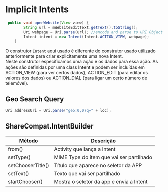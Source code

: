 # Implicit Intents

```java
 public void openWebsite(View view) {
        String url = mWebsiteEditText.getText().toString();
        Uri webpage = Uri.parse(url); //encode and parse to URI Object
        Intent intent = new Intent(Intent.ACTION_VIEW, webpage);
    }
```
O construtor `Intent` aqui usado é diferente do construtor usado utilizado anteriormente para criar explicitamente uma nova Intent.<br>
Neste construtor especificamos uma ação e os dados para essa ação. As ações são definidas por uma class Intent e podem ser incluídas em ACTION_VIEW (para ver certos dados), ACTION_EDIT (para editar os valores dos dados) ou ACTION_DIAL (para ligar um certo número de telemóvel).

## Geo Search Query
```java
Uri addressUri = Uri.parse("geo:0,0?q=" + loc);
```

## ShareCompat.IntentBuilder
| Método            | Descrição                                |
|-------------------|------------------------------------------|
| from()            | Activity que lança a Intent              |
| setType()         | MIME Type do item que vai ser partilhado |
| setChooserTitle() | Título que aparece no seletor da APP     |
| setText()         | Texto que vai ser partilhado             |
| startChooser()    | Mostra o seletor da app e envia a Intent |
